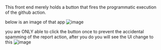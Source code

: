 This front end merely holds a button that fires the programmatic execution of the github action. 

below is an image of that app
![image](https://github.com/clubCruddy/frontEnd/assets/114195647/a3dfbcb2-0859-46a3-9cb3-abf8180a6741)

you are ONLY able to click the button once to prevent the accidental spamming of the report action, after you do you will see the UI change to this
![image](https://github.com/clubCruddy/frontEnd/assets/114195647/91878749-d638-4396-84a3-017f86b1af82)


